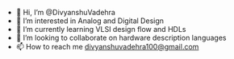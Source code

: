 - 👋 Hi, I’m @DivyanshuVadehra
- 👀 I’m interested in Analog and Digital Design
- 🌱 I’m currently learning VLSI design flow and HDLs
- 💞️ I’m looking to collaborate on hardware description languages
- 📫 How to reach me divyanshuvadehra100@gmail.com

<!---
DivyanshuVadehra/DivyanshuVadehra is a ✨ special ✨ repository because its `README.md` (this file) appears on your GitHub profile.
You can click the Preview link to take a look at your changes.
--->
